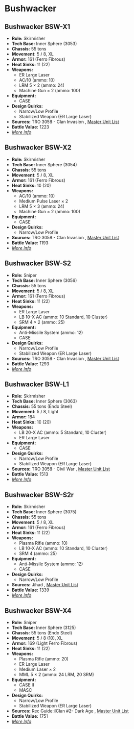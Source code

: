 # Bushwacker 

## Bushwacker BSW-X1 

- **Role:** Skirmisher 
- **Tech Base:** Inner Sphere (3053) 
- **Chassis:** 55 tons 
- **Movement:** 5 / 8, XL 
- **Armor:** 161 (Ferro Fibrous) 
- **Heat Sinks:** 11 (22) 
- **Weapons:** 
  - ER Large Laser 
  - AC/10 (ammo: 10) 
  - LRM 5 × 2 (ammo: 24) 
  - Machine Gun × 2 (ammo: 100) 
- **Equipment:** 
  - CASE 
- **Design Quirks:** 
  - Narrow/Low Profile 
  - Stabilized Weapon (ER Large Laser) 
- **Sources:** TRO 3058 - Clan Invasion , [Master Unit List](http://masterunitlist.info/Unit/Details/450) 
- **Battle Value:** 1223 
- [*More Info*](bushwacker/bushwacker_bsw-x1.md) 

## Bushwacker BSW-X2 

- **Role:** Skirmisher 
- **Tech Base:** Inner Sphere (3054) 
- **Chassis:** 55 tons 
- **Movement:** 5 / 8, XL 
- **Armor:** 161 (Ferro Fibrous) 
- **Heat Sinks:** 10 (20) 
- **Weapons:** 
  - AC/10 (ammo: 10) 
  - Medium Pulse Laser × 2 
  - LRM 5 × 3 (ammo: 24) 
  - Machine Gun × 2 (ammo: 100) 
- **Equipment:** 
  - CASE 
- **Design Quirks:** 
  - Narrow/Low Profile 
- **Sources:** TRO 3058 - Clan Invasion , [Master Unit List](http://masterunitlist.info/Unit/Details/451) 
- **Battle Value:** 1193 
- [*More Info*](bushwacker/bushwacker_bsw-x2.md) 

## Bushwacker BSW-S2 

- **Role:** Sniper 
- **Tech Base:** Inner Sphere (3056) 
- **Chassis:** 55 tons 
- **Movement:** 5 / 8, XL 
- **Armor:** 161 (Ferro Fibrous) 
- **Heat Sinks:** 11 (22) 
- **Weapons:** 
  - ER Large Laser 
  - LB 10-X AC (ammo: 10 Standard, 10 Cluster) 
  - SRM 4 × 2 (ammo: 25) 
- **Equipment:** 
  - Anti-Missile System (ammo: 12) 
  - CASE 
- **Design Quirks:** 
  - Narrow/Low Profile 
  - Stabilized Weapon (ER Large Laser) 
- **Sources:** TRO 3058 - Clan Invasion , [Master Unit List](http://masterunitlist.info/Unit/Details/448) 
- **Battle Value:** 1293 
- [*More Info*](bushwacker/bushwacker_bsw-s2.md) 

## Bushwacker BSW-L1 

- **Role:** Skirmisher 
- **Tech Base:** Inner Sphere (3063) 
- **Chassis:** 55 tons (Endo Steel) 
- **Movement:** 5 / 8, Light 
- **Armor:** 184 
- **Heat Sinks:** 10 (20) 
- **Weapons:** 
  - LB 20-X AC (ammo: 5 Standard, 10 Cluster) 
  - ER Large Laser 
- **Equipment:** 
  - CASE 
- **Design Quirks:** 
  - Narrow/Low Profile 
  - Stabilized Weapon (ER Large Laser) 
- **Sources:** TRO 3058 - Civil War , [Master Unit List](http://masterunitlist.info/Unit/Details/447) 
- **Battle Value:** 1513 
- [*More Info*](bushwacker/bushwacker_bsw-l1.md) 

## Bushwacker BSW-S2r 

- **Role:** Skirmisher 
- **Tech Base:** Inner Sphere (3075) 
- **Chassis:** 55 tons 
- **Movement:** 5 / 8, XL 
- **Armor:** 161 (Ferro Fibrous) 
- **Heat Sinks:** 11 (22) 
- **Weapons:** 
  - Plasma Rifle (ammo: 10) 
  - LB 10-X AC (ammo: 10 Standard, 10 Cluster) 
  - SRM 4 (ammo: 25) 
- **Equipment:** 
  - Anti-Missile System (ammo: 12) 
  - CASE 
- **Design Quirks:** 
  - Narrow/Low Profile 
- **Sources:** Jihad , [Master Unit List](http://masterunitlist.info/Unit/Details/449) 
- **Battle Value:** 1339 
- [*More Info*](bushwacker/bushwacker_bsw-s2r.md) 

## Bushwacker BSW-X4 

- **Role:** Sniper 
- **Tech Base:** Inner Sphere (3125) 
- **Chassis:** 55 tons (Endo Steel) 
- **Movement:** 5 / 8 (10), XL 
- **Armor:** 169 (Light Ferro Fibrous) 
- **Heat Sinks:** 11 (22) 
- **Weapons:** 
  - Plasma Rifle (ammo: 20) 
  - ER Large Laser 
  - Medium Laser × 2 
  - MML 5 × 2 (ammo: 24 LRM, 20 SRM) 
- **Equipment:** 
  - CASE II 
  - MASC 
- **Design Quirks:** 
  - Narrow/Low Profile 
  - Stabilized Weapon (ER Large Laser) 
- **Sources:** Rec Guide:ilClan #2- Dark Age , [Master Unit List](http://masterunitlist.info/Unit/Details/7454) 
- **Battle Value:** 1751 
- [*More Info*](bushwacker/bushwacker_bsw-x4.md) 

